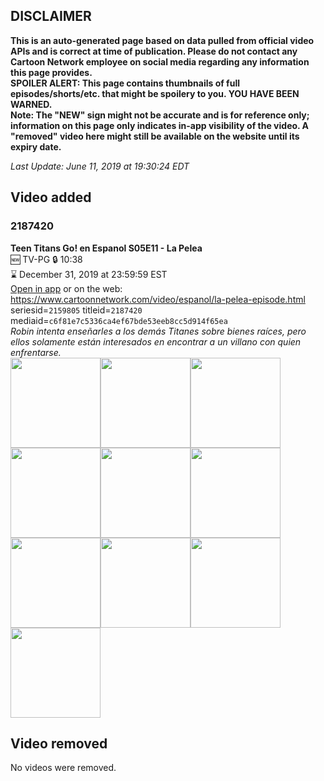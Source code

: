 ## DISCLAIMER
**This is an auto-generated page based on data pulled from official video APIs and is correct at time of publication. Please do not contact any Cartoon Network employee on social media regarding any information this page provides.**  
**SPOILER ALERT: This page contains thumbnails of full episodes/shorts/etc. that might be spoilery to you. YOU HAVE BEEN WARNED.**  
**Note: The "NEW" sign might not be accurate and is for reference only; information on this page only indicates in-app visibility of the video. A "removed" video here might still be available on the website until its expiry date.**  

_Last Update: June 11, 2019 at 19:30:24 EDT_
## Video added
### 2187420
**Teen Titans Go! en Espanol S05E11 - La Pelea**  
🆕 TV-PG 🔒 10:38  
⌛ December 31, 2019 at 23:59:59 EST  
[Open in app](https://tinyurl.com/y4npn69f) or on the web: https://www.cartoonnetwork.com/video/espanol/la-pelea-episode.html  
seriesid=`2159805` titleid=`2187420` mediaid=`c6f81e7c5336ca4ef67bde53eeb8cc5d914f65ea`  
_Robin intenta enseñarles a los demás Titanes sobre bienes raíces, pero ellos solamente están interesados en encontrar a un villano con quien enfrentarse._  
<a href="https://s3.amazonaws.com/cartoonorchestrator/2187420_001_1280x720.jpg"><img src="https://s3.amazonaws.com/cartoonorchestrator/2187420_001_640x360.jpg" height="144px" /></a><a href="https://s3.amazonaws.com/cartoonorchestrator/2187420_002_1280x720.jpg"><img src="https://s3.amazonaws.com/cartoonorchestrator/2187420_002_640x360.jpg" height="144px" /></a><a href="https://s3.amazonaws.com/cartoonorchestrator/2187420_003_1280x720.jpg"><img src="https://s3.amazonaws.com/cartoonorchestrator/2187420_003_640x360.jpg" height="144px" /></a><a href="https://s3.amazonaws.com/cartoonorchestrator/2187420_004_1280x720.jpg"><img src="https://s3.amazonaws.com/cartoonorchestrator/2187420_004_640x360.jpg" height="144px" /></a><a href="https://s3.amazonaws.com/cartoonorchestrator/2187420_005_1280x720.jpg"><img src="https://s3.amazonaws.com/cartoonorchestrator/2187420_005_640x360.jpg" height="144px" /></a><a href="https://s3.amazonaws.com/cartoonorchestrator/2187420_006_1280x720.jpg"><img src="https://s3.amazonaws.com/cartoonorchestrator/2187420_006_640x360.jpg" height="144px" /></a><a href="https://s3.amazonaws.com/cartoonorchestrator/2187420_007_1280x720.jpg"><img src="https://s3.amazonaws.com/cartoonorchestrator/2187420_007_640x360.jpg" height="144px" /></a><a href="https://s3.amazonaws.com/cartoonorchestrator/2187420_008_1280x720.jpg"><img src="https://s3.amazonaws.com/cartoonorchestrator/2187420_008_640x360.jpg" height="144px" /></a><a href="https://s3.amazonaws.com/cartoonorchestrator/2187420_009_1280x720.jpg"><img src="https://s3.amazonaws.com/cartoonorchestrator/2187420_009_640x360.jpg" height="144px" /></a><a href="https://s3.amazonaws.com/cartoonorchestrator/2187420_010_1280x720.jpg"><img src="https://s3.amazonaws.com/cartoonorchestrator/2187420_010_640x360.jpg" height="144px" /></a>
## Video removed
No videos were removed.

